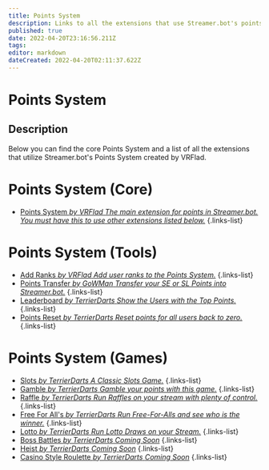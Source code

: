 ```yaml
---
title: Points System
description: Links to all the extensions that use Streamer.bot's points system.
published: true
date: 2022-04-20T23:16:56.211Z
tags: 
editor: markdown
dateCreated: 2022-04-20T02:11:37.622Z
---
```


# Points System

## Description
Below you can find the core Points System and a list of all the extensions that utilize Streamer.bot's Points System created by VRFlad.

# Points System (Core)

* [Points System *by VRFlad* *The main extension for points in Streamer.bot.  You must have this to use other extensions listed below.*](/extensions/points-system/points-system-core)
{.links-list}

# Points System (Tools)

* [Add Ranks *by VRFlad* *Add user ranks to the Points System.*](/extensions/points-system/points-system-add-ranks)
{.links-list}
* [Points Transfer *by GoWMan* *Transfer your SE or SL Points into Streamer.bot.*](/extensions/points-system/pointtransfer)
{.links-list}
* [Leaderboard *by TerrierDarts* *Show the Users with the Top Points.*](/extensions/points-system/leaderboard)
{.links-list}
* [Points Reset *by TerrierDarts* *Reset points for all users back to zero.*](/extensions/points-system/pointreset)
{.links-list}

# Points System (Games)

* [Slots *by TerrierDarts* *A Classic Slots Game.*](/extensions/points-system/slots)
{.links-list}
* [Gamble *by TerrierDarts* *Gamble your points with this game.*](/extensions/points-system/gamble)
{.links-list}
* [Raffle *by TerrierDarts* *Run Raffles on your stream with plenty of control.*](/extensions/points-system/raffle)
{.links-list}
* [Free For All's *by TerrierDarts* *Run Free-For-Alls and see who is the winner.*](/extensions/points-system/ffa)
{.links-list}
* [Lotto *by TerrierDarts* *Run Lotto Draws on your Stream.*](/extensions/points-system/lotto)
{.links-list}
* [Boss Battles *by TerrierDarts* *Coming Soon*](/extensions/points-system/bossbattles)
{.links-list}
* [Heist *by TerrierDarts* *Coming Soon*](/extensions/points-system/heist)
{.links-list}
* [Casino Style Roulette *by TerrierDarts* *Coming Soon*](/extensions/points-system/roulette)
{.links-list}
